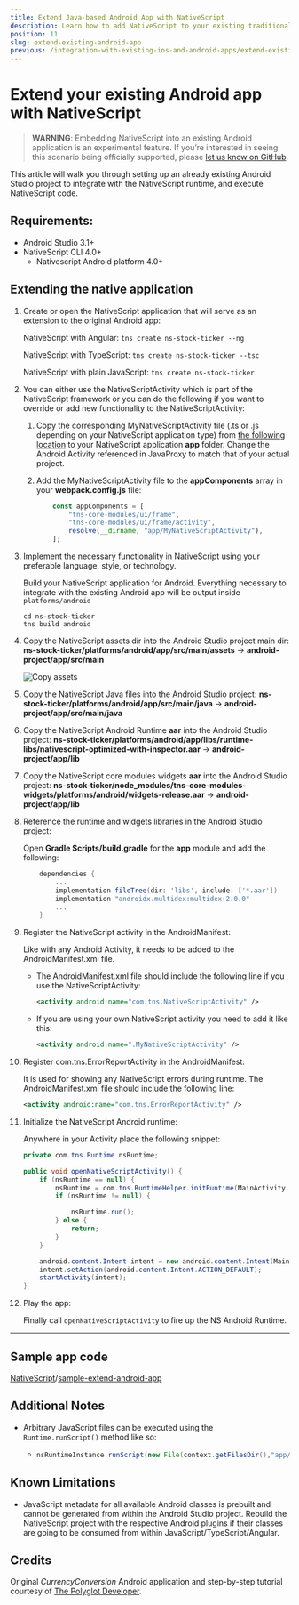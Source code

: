 ```yaml
---
title: Extend Java-based Android App with NativeScript
description: Learn how to add NativeScript to your existing traditional Java-based Android app
position: 11
slug: extend-existing-android-app
previous: /integration-with-existing-ios-and-android-apps/extend-existing-android-app-with-ns-angular2
---
```


# Extend your existing Android app with NativeScript

> **WARNING**: Embedding NativeScript into an existing Android application is an experimental feature. If you’re interested in seeing this scenario being officially supported, please [let us know on GitHub](https://github.com/NativeScript/android-runtime/issues/321).

This article will walk you through setting up an already existing Android Studio project to integrate with the NativeScript runtime, and execute NativeScript code.

## Requirements:

* Android Studio 3.1+
* NativeScript CLI 4.0+
  + Nativescript Android platform 4.0+

## Extending the native application

1. Create or open the NativeScript application that will serve as an extension to the original Android app:

   NativeScript with Angular:
   `tns create ns-stock-ticker --ng`

   NativeScript with TypeScript:
   `tns create ns-stock-ticker --tsc`

   NativeScript with plain JavaScript:
   `tns create ns-stock-ticker`

1. You can either use the NativeScriptActivity which is part of the NativeScript framework or you can do the following if you want to override or add new functionality to the NativeScriptActivity:
   1. Copy the corresponding MyNativeScriptActivity file (.ts or .js depending on your NativeScript application type) from [the following location](https://github.com/NativeScript/sample-extend-android-app/tree/master/common) to your NativeScript application **app** folder. Change the Android Activity referenced in JavaProxy to match that of your actual project.
   1. Add the MyNativeScriptActivity file to the **appComponents** array in your **webpack.config.js** file:

      ``` JavaScript
          const appComponents = [
              "tns-core-modules/ui/frame",
              "tns-core-modules/ui/frame/activity",
              resolve(__dirname, "app/MyNativeScriptActivity"),
          ];
      ```

1. Implement the necessary functionality in NativeScript using your preferable language, style, or technology.

   Build your NativeScript application for Android. Everything necessary to integrate with the existing Android app will be output inside `platforms/android`

   ``` Shell
   cd ns-stock-ticker
   tns build android
   ```

1. Copy the NativeScript assets dir into the Android Studio project main dir:
   **ns-stock-ticker/platforms/android/app/src/main/assets** -> **android-project/app/src/main**

   ![Copy assets](../img/extend-existing-android-app/android-nativescript-1.png)

1. Copy the NativeScript Java files into the Android Studio project:
   **ns-stock-ticker/platforms/android/app/src/main/java** -> **android-project/app/src/main/java**

1. Copy the NativeScript Android Runtime **aar** into the Android Studio project:
   **ns-stock-ticker/platforms/android/app/libs/runtime-libs/nativescript-optimized-with-inspector.aar** -> **android-project/app/lib**

1. Copy the NativeScript core modules widgets **aar** into the Android Studio project:
   **ns-stock-ticker/node_modules/tns-core-modules-widgets/platforms/android/widgets-release.aar** -> **android-project/app/lib**

1. Reference the runtime and widgets libraries in the Android Studio project:

   Open **Gradle Scripts/build.gradle** for the **app** module and add the following:

   ``` Groovy
       dependencies {
           ...
           implementation fileTree(dir: 'libs', include: ['*.aar'])
           implementation "androidx.multidex:multidex:2.0.0"
           ...
       }
   ```

1. Register the NativeScript activity in the AndroidManifest:

   Like with any Android Activity, it needs to be added to the AndroidManifest.xml file.

   + The AndroidManifest.xml file should include the following line if you use the NativeScriptActivity:

     ``` XML
     <activity android:name="com.tns.NativeScriptActivity" />
     ```

   + If you are using your own NativeScript activity you need to add it like this:

     ``` XML
     <activity android:name=".MyNativeScriptActivity" />
     ```

1. Register com.tns.ErrorReportActivity in the AndroidManifest:

   It is used for showing any NativeScript errors during runtime. The AndroidManifest.xml file should include the following line:

   ``` XML
   <activity android:name="com.tns.ErrorReportActivity" />
   ```

1. Initialize the NativeScript Android runtime:

   Anywhere in your Activity place the following snippet:

   ``` Java
   private com.tns.Runtime nsRuntime;

   public void openNativeScriptActivity() {
       if (nsRuntime == null) {
           nsRuntime = com.tns.RuntimeHelper.initRuntime(MainActivity.this.getApplication());
           if (nsRuntime != null) {

               nsRuntime.run();
           } else {
               return;
           }
       }

       android.content.Intent intent = new android.content.Intent(MainActivity.this, MyCustomNativeScriptActivity.class);
       intent.setAction(android.content.Intent.ACTION_DEFAULT);
       startActivity(intent);
   }
   ```

1. Play the app:

   Finally call `openNativeScriptActivity` to fire up the NS Android Runtime.

---

## **Sample app code**

[NativeScript](https://github.com/NativeScript/)/[sample-extend-android-app](https://github.com/NativeScript/sample-extend-android-app)

## **Additional Notes**

* Arbitrary JavaScript files can be executed using the `Runtime.runScript()` method like so:

  + ``` Java
    nsRuntimeInstance.runScript(new File(context.getFilesDir(),"app/view.js"))
    ```

## **Known Limitations**

* JavaScript metadata for all available Android classes is prebuilt and cannot be generated from within the Android Studio project. Rebuild the NativeScript project with the respective Android plugins if their classes are going to be consumed from within JavaScript/TypeScript/Angular.

## **Credits**

Original *CurrencyConversion* Android application and step-by-step tutorial courtesy of [The Polyglot Developer](https://www.thepolyglotdeveloper.com/2017/06/legacy-android-java-nativescript-angular/).
